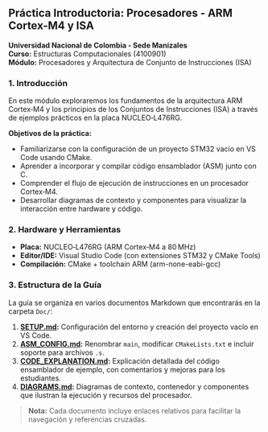 ## Práctica Introductoria: Procesadores - ARM Cortex-M4 y ISA

**Universidad Nacional de Colombia - Sede Manizales**  
**Curso:** Estructuras Computacionales (4100901)  
**Módulo:** Procesadores y Arquitectura de Conjunto de Instrucciones (ISA)

### 1. Introducción

En este módulo exploraremos los fundamentos de la arquitectura ARM Cortex‑M4 y los principios de los Conjuntos de Instrucciones (ISA) a través de ejemplos prácticos en la placa NUCLEO‑L476RG.

**Objetivos de la práctica:**
- Familiarizarse con la configuración de un proyecto STM32 vacío en VS Code usando CMake.  
- Aprender a incorporar y compilar código ensamblador (ASM) junto con C.  
- Comprender el flujo de ejecución de instrucciones en un procesador Cortex‑M4.  
- Desarrollar diagramas de contexto y componentes para visualizar la interacción entre hardware y código.

### 2. Hardware y Herramientas

- **Placa:** NUCLEO‑L476RG (ARM Cortex‑M4 a 80 MHz)  
- **Editor/IDE:** Visual Studio Code (con extensiones STM32 y CMake Tools)  
- **Compilación:** CMake + toolchain ARM (arm-none-eabi-gcc)  

### 3. Estructura de la Guía

La guía se organiza en varios documentos Markdown que encontrarás en la carpeta `Doc/`:

1. **[SETUP.md](Doc/SETUP.md):** Configuración del entorno y creación del proyecto vacío en VS Code.  
2. **[ASM_CONFIG.md](Doc/ASM_CONFIG.md):** Renombrar `main`, modificar `CMakeLists.txt` e incluir soporte para archivos `.s`.  
3. **[CODE_EXPLANATION.md](Doc/CODE_EXPLANATION.md):** Explicación detallada del código ensamblador de ejemplo, con comentarios y mejoras para los estudiantes.  
4. **[DIAGRAMS.md](Doc/DIAGRAMS.md):** Diagramas de contexto, contenedor y componentes que ilustran la ejecución y recursos del procesador.

> **Nota:** Cada documento incluye enlaces relativos para facilitar la navegación y referencias cruzadas.

